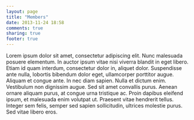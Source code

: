 ```yaml
---
layout: page
title: "Members"
date: 2013-11-24 18:58
comments: true
sharing: true
footer: true
---
```


Lorem ipsum dolor sit amet, consectetur adipiscing elit. Nunc malesuada posuere elementum. In auctor
ipsum vitae nisi viverra blandit in eget libero. Etiam id quam interdum, consectetur dolor in,
aliquet dolor. Suspendisse ante nulla, lobortis bibendum dolor eget, ullamcorper porttitor augue.
Aliquam et congue ante. In nec diam sapien. Nulla et dictum enim. Vestibulum non dignissim augue.
Sed sit amet convallis purus. Aenean ornare aliquam purus, at congue urna tristique ac. Proin
dapibus eleifend ipsum, et malesuada enim volutpat ut. Praesent vitae hendrerit tellus. Integer
sem felis, semper sed sapien sollicitudin, ultrices molestie purus. Sed vitae libero eros.
